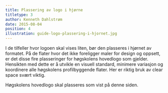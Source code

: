 ```yaml
---
title: Plassering av logo i hjørne
titletype: 3
author: Kenneth Dahlstrøm
date: 2015-08-04
position: 4
illustration: guide-logo-plassering-i-hjornet.jpg
---
```


I de tilfeller hvor logoen skal vises liten, bør den plasseres i hjørnet av formatet. På de flater hvor det ikke foreligger maler for design og oppsett, er det disse fire plasseringer for høgskolens hovedlogo som gjelder. Hensikten med dette er å utvikle en visuell standard, minimere variasjon og koordinere alle høgskolens profilbyggende flater. Her er riktig bruk av clear space svært viktig.

Høgskolens hovedlogo skal plasseres som vist på denne siden.

